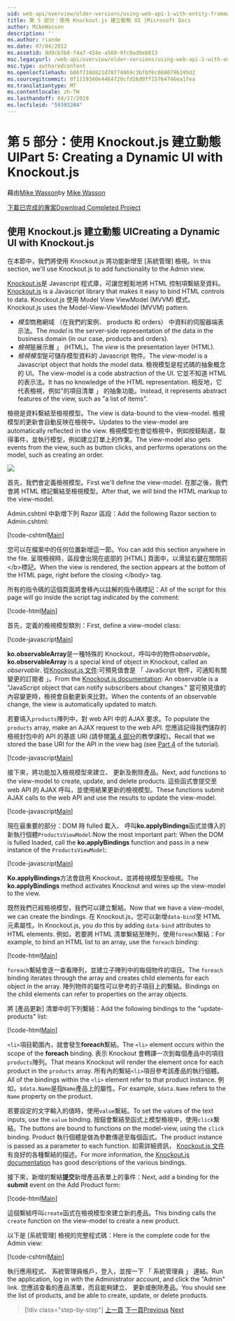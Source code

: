 ```yaml
---
uid: web-api/overview/older-versions/using-web-api-1-with-entity-framework-5/using-web-api-with-entity-framework-part-5
title: 第 5 部分：使用 Knockout.js 建立動態 UI |Microsoft Docs
author: MikeWasson
description: ''
ms.author: riande
ms.date: 07/04/2012
ms.assetid: 9d9cb3b0-f4a7-434e-a508-9fc0ad0eb813
msc.legacyurl: /web-api/overview/older-versions/using-web-api-1-with-entity-framework-5/using-web-api-with-entity-framework-part-5
msc.type: authoredcontent
ms.openlocfilehash: b06f738d821d78f74069c3bf0f6c0880796195d2
ms.sourcegitcommit: 0f1119340e4464720cfd16d0ff15764746ea1fea
ms.translationtype: MT
ms.contentlocale: zh-TW
ms.lasthandoff: 04/17/2019
ms.locfileid: "59393284"
---
```

# <a name="part-5-creating-a-dynamic-ui-with-knockoutjs"></a><span data-ttu-id="28ec7-102">第 5 部分：使用 Knockout.js 建立動態 UI</span><span class="sxs-lookup"><span data-stu-id="28ec7-102">Part 5: Creating a Dynamic UI with Knockout.js</span></span>

<span data-ttu-id="28ec7-103">藉由[Mike Wasson](https://github.com/MikeWasson)</span><span class="sxs-lookup"><span data-stu-id="28ec7-103">by [Mike Wasson](https://github.com/MikeWasson)</span></span>

[<span data-ttu-id="28ec7-104">下載已完成的專案</span><span class="sxs-lookup"><span data-stu-id="28ec7-104">Download Completed Project</span></span>](http://code.msdn.microsoft.com/ASP-NET-Web-API-with-afa30545)

## <a name="creating-a-dynamic-ui-with-knockoutjs"></a><span data-ttu-id="28ec7-105">使用 Knockout.js 建立動態 UI</span><span class="sxs-lookup"><span data-stu-id="28ec7-105">Creating a Dynamic UI with Knockout.js</span></span>

<span data-ttu-id="28ec7-106">在本節中，我們將使用 Knockout.js 將功能新增至 [系統管理] 檢視。</span><span class="sxs-lookup"><span data-stu-id="28ec7-106">In this section, we'll use Knockout.js to add functionality to the Admin view.</span></span>

<span data-ttu-id="28ec7-107">[Knockout.js](http://knockoutjs.com/)是 Javascript 程式庫，可讓您輕鬆地將 HTML 控制項繫結至資料。</span><span class="sxs-lookup"><span data-stu-id="28ec7-107">[Knockout.js](http://knockoutjs.com/) is a Javascript library that makes it easy to bind HTML controls to data.</span></span> <span data-ttu-id="28ec7-108">Knockout.js 使用 Model View ViewModel (MVVM) 模式。</span><span class="sxs-lookup"><span data-stu-id="28ec7-108">Knockout.js uses the Model-View-ViewModel (MVVM) pattern.</span></span>

- <span data-ttu-id="28ec7-109">*模型*商務網域 （在我們的案例、 products 和 orders） 中資料的伺服器端表示法。</span><span class="sxs-lookup"><span data-stu-id="28ec7-109">The *model* is the server-side representation of the data in the business domain (in our case, products and orders).</span></span>
- <span data-ttu-id="28ec7-110">*檢視*是展示層 」 (HTML)。</span><span class="sxs-lookup"><span data-stu-id="28ec7-110">The *view* is the presentation layer (HTML).</span></span>
- <span data-ttu-id="28ec7-111">*檢視模型*是可儲存模型資料的 Javascript 物件。</span><span class="sxs-lookup"><span data-stu-id="28ec7-111">The *view-model* is a Javascript object that holds the model data.</span></span> <span data-ttu-id="28ec7-112">檢視模型是程式碼的抽象概念的 UI。</span><span class="sxs-lookup"><span data-stu-id="28ec7-112">The view-model is a code abstraction of the UI.</span></span> <span data-ttu-id="28ec7-113">它並不知道 HTML 的表示法。</span><span class="sxs-lookup"><span data-stu-id="28ec7-113">It has no knowledge of the HTML representation.</span></span> <span data-ttu-id="28ec7-114">相反地，它代表檢視，例如"的項目清單 」 的抽象功能。</span><span class="sxs-lookup"><span data-stu-id="28ec7-114">Instead, it represents abstract features of the view, such as "a list of items".</span></span>

<span data-ttu-id="28ec7-115">檢視是資料繫結至檢視模型。</span><span class="sxs-lookup"><span data-stu-id="28ec7-115">The view is data-bound to the view-model.</span></span> <span data-ttu-id="28ec7-116">檢視模型的更新會自動反映在檢視中。</span><span class="sxs-lookup"><span data-stu-id="28ec7-116">Updates to the view-model are automatically reflected in the view.</span></span> <span data-ttu-id="28ec7-117">檢視模型也會從檢視中，例如按鈕點選，取得事件，並執行模型，例如建立訂單上的作業。</span><span class="sxs-lookup"><span data-stu-id="28ec7-117">The view-model also gets events from the view, such as button clicks, and performs operations on the model, such as creating an order.</span></span>

![](using-web-api-with-entity-framework-part-5/_static/image1.png)

<span data-ttu-id="28ec7-118">首先，我們會定義檢視模型。</span><span class="sxs-lookup"><span data-stu-id="28ec7-118">First we'll define the view-model.</span></span> <span data-ttu-id="28ec7-119">在那之後，我們會將 HTML 標記繫結至檢視模型。</span><span class="sxs-lookup"><span data-stu-id="28ec7-119">After that, we will bind the HTML markup to the view-model.</span></span>

<span data-ttu-id="28ec7-120">Admin.cshtml 中新增下列 Razor 區段：</span><span class="sxs-lookup"><span data-stu-id="28ec7-120">Add the following Razor section to Admin.cshtml:</span></span>

[!code-cshtml[Main](using-web-api-with-entity-framework-part-5/samples/sample1.cshtml)]

<span data-ttu-id="28ec7-121">您可以在檔案中的任何位置新增這一節。</span><span class="sxs-lookup"><span data-stu-id="28ec7-121">You can add this section anywhere in the file.</span></span> <span data-ttu-id="28ec7-122">呈現檢視時，區段會出現在底部的 [HTML] 頁面中，以滑鼠右鍵在關閉前&lt;/b&gt;標記。</span><span class="sxs-lookup"><span data-stu-id="28ec7-122">When the view is rendered, the section appears at the bottom of the HTML page, right before the closing &lt;/body&gt; tag.</span></span>

<span data-ttu-id="28ec7-123">所有的指令碼的這個頁面將會移內以註解的指令碼標記：</span><span class="sxs-lookup"><span data-stu-id="28ec7-123">All of the script for this page will go inside the script tag indicated by the comment:</span></span>

[!code-html[Main](using-web-api-with-entity-framework-part-5/samples/sample2.html)]

<span data-ttu-id="28ec7-124">首先，定義的檢視模型類別：</span><span class="sxs-lookup"><span data-stu-id="28ec7-124">First, define a view-model class:</span></span>

[!code-javascript[Main](using-web-api-with-entity-framework-part-5/samples/sample3.js)]

<span data-ttu-id="28ec7-125">**ko.observableArray**是一種特殊的 Knockout，呼叫中的物件*observable*。</span><span class="sxs-lookup"><span data-stu-id="28ec7-125">**ko.observableArray** is a special kind of object in Knockout, called an *observable*.</span></span> <span data-ttu-id="28ec7-126">從[Knockout.js 文件](http://knockoutjs.com/documentation/observables.html):可預見值會是 「 JavaScript 物件，可通知有關變更的訂閱者 」。</span><span class="sxs-lookup"><span data-stu-id="28ec7-126">From the [Knockout.js documentation](http://knockoutjs.com/documentation/observables.html): An observable is a "JavaScript object that can notify subscribers about changes."</span></span> <span data-ttu-id="28ec7-127">當可預見值的內容變更時，檢視會自動更新來比對。</span><span class="sxs-lookup"><span data-stu-id="28ec7-127">When the contents of an observable change, the view is automatically updated to match.</span></span>

<span data-ttu-id="28ec7-128">若要填入`products`陣列中，對 web API 中的 AJAX 要求。</span><span class="sxs-lookup"><span data-stu-id="28ec7-128">To populate the `products` array, make an AJAX request to the web API.</span></span> <span data-ttu-id="28ec7-129">您應該記得我們儲存的檢視封包中的 API 的基底 URI (請參閱[第 4 部分](using-web-api-with-entity-framework-part-4.md)的教學課程)。</span><span class="sxs-lookup"><span data-stu-id="28ec7-129">Recall that we stored the base URI for the API in the view bag (see [Part 4](using-web-api-with-entity-framework-part-4.md) of the tutorial).</span></span>

[!code-javascript[Main](using-web-api-with-entity-framework-part-5/samples/sample4.js?highlight=5)]

<span data-ttu-id="28ec7-130">接下來，將功能加入檢視模型來建立、 更新及刪除產品。</span><span class="sxs-lookup"><span data-stu-id="28ec7-130">Next, add functions to the view-model to create, update, and delete products.</span></span> <span data-ttu-id="28ec7-131">這些函式會提交至 web API 的 AJAX 呼叫，並使用結果更新的檢視模型。</span><span class="sxs-lookup"><span data-stu-id="28ec7-131">These functions submit AJAX calls to the web API and use the results to update the view-model.</span></span>

[!code-javascript[Main](using-web-api-with-entity-framework-part-5/samples/sample5.js?highlight=7)]

<span data-ttu-id="28ec7-132">現在最重要的部分：DOM 時 fulled 載入、 呼叫**ko.applyBindings**函式並傳入的新執行個體`ProductsViewModel`:</span><span class="sxs-lookup"><span data-stu-id="28ec7-132">Now the most important part: When the DOM is fulled loaded, call the **ko.applyBindings** function and pass in a new instance of the `ProductsViewModel`:</span></span>

[!code-javascript[Main](using-web-api-with-entity-framework-part-5/samples/sample6.js)]

<span data-ttu-id="28ec7-133">**Ko.applyBindings**方法會啟用 Knockout，並將檢視模型至檢視。</span><span class="sxs-lookup"><span data-stu-id="28ec7-133">The **ko.applyBindings** method activates Knockout and wires up the view-model to the view.</span></span>

<span data-ttu-id="28ec7-134">既然我們已經檢視模型，我們可以建立繫結。</span><span class="sxs-lookup"><span data-stu-id="28ec7-134">Now that we have a view-model, we can create the bindings.</span></span> <span data-ttu-id="28ec7-135">在 Knockout.js，您可以新增`data-bind`至 HTML 元素屬性。</span><span class="sxs-lookup"><span data-stu-id="28ec7-135">In Knockout.js, you do this by adding `data-bind` attributes to HTML elements.</span></span> <span data-ttu-id="28ec7-136">例如，若要將 HTML 清單繫結至陣列，使用`foreach`繫結：</span><span class="sxs-lookup"><span data-stu-id="28ec7-136">For example, to bind an HTML list to an array, use the `foreach` binding:</span></span>

[!code-html[Main](using-web-api-with-entity-framework-part-5/samples/sample7.html?highlight=1)]

<span data-ttu-id="28ec7-137">`foreach`繫結會逐一查看陣列，並建立子陣列中的每個物件的項目。</span><span class="sxs-lookup"><span data-stu-id="28ec7-137">The `foreach` binding iterates through the array and creates child elements for each object in the array.</span></span> <span data-ttu-id="28ec7-138">陣列物件的屬性可以參考的子項目上的繫結。</span><span class="sxs-lookup"><span data-stu-id="28ec7-138">Bindings on the child elements can refer to properties on the array objects.</span></span>

<span data-ttu-id="28ec7-139">將 [產品更新] 清單中的下列繫結：</span><span class="sxs-lookup"><span data-stu-id="28ec7-139">Add the following bindings to the "update-products" list:</span></span>

[!code-html[Main](using-web-api-with-entity-framework-part-5/samples/sample8.html)]

<span data-ttu-id="28ec7-140">`<li>`項目範圍內，就會發生**foreach**繫結。</span><span class="sxs-lookup"><span data-stu-id="28ec7-140">The `<li>` element occurs within the scope of the **foreach** binding.</span></span> <span data-ttu-id="28ec7-141">表示 Knockout 會轉譯一次到每個產品中的項目`products`陣列。</span><span class="sxs-lookup"><span data-stu-id="28ec7-141">That means Knockout will render the element once for each product in the `products` array.</span></span> <span data-ttu-id="28ec7-142">所有內的繫結`<li>`項目參考該產品的執行個體。</span><span class="sxs-lookup"><span data-stu-id="28ec7-142">All of the bindings within the `<li>` element refer to that product instance.</span></span> <span data-ttu-id="28ec7-143">例如，`$data.Name`是指`Name`產品上的屬性。</span><span class="sxs-lookup"><span data-stu-id="28ec7-143">For example, `$data.Name` refers to the `Name` property on the product.</span></span>

<span data-ttu-id="28ec7-144">若要設定的文字輸入的值時，使用`value`繫結。</span><span class="sxs-lookup"><span data-stu-id="28ec7-144">To set the values of the text inputs, use the `value` binding.</span></span> <span data-ttu-id="28ec7-145">按鈕會繫結至函式上模型檢視中，使用`click`繫結。</span><span class="sxs-lookup"><span data-stu-id="28ec7-145">The buttons are bound to functions on the model-view, using the `click` binding.</span></span> <span data-ttu-id="28ec7-146">Product 執行個體是做為參數傳遞至每個函式。</span><span class="sxs-lookup"><span data-stu-id="28ec7-146">The product instance is passed as a parameter to each function.</span></span> <span data-ttu-id="28ec7-147">如需詳細資訊， [Knockout.js 文件](http://knockoutjs.com/documentation/observables.html)有良好的各種繫結的描述。</span><span class="sxs-lookup"><span data-stu-id="28ec7-147">For more information, the [Knockout.js documentation](http://knockoutjs.com/documentation/observables.html) has good descriptions of the various bindings.</span></span>

<span data-ttu-id="28ec7-148">接下來，新增的繫結**提交**新增產品表單上的事件：</span><span class="sxs-lookup"><span data-stu-id="28ec7-148">Next, add a binding for the **submit** event on the Add Product form:</span></span>

[!code-html[Main](using-web-api-with-entity-framework-part-5/samples/sample9.html)]

<span data-ttu-id="28ec7-149">這個繫結呼叫`create`函式在檢視模型來建立新的產品。</span><span class="sxs-lookup"><span data-stu-id="28ec7-149">This binding calls the `create` function on the view-model to create a new product.</span></span>

<span data-ttu-id="28ec7-150">以下是 [系統管理] 檢視的完整程式碼：</span><span class="sxs-lookup"><span data-stu-id="28ec7-150">Here is the complete code for the Admin view:</span></span>

[!code-cshtml[Main](using-web-api-with-entity-framework-part-5/samples/sample10.cshtml)]

<span data-ttu-id="28ec7-151">執行應用程式、 系統管理員帳戶，登入，並按一下 「 系統管理員 」 連結。</span><span class="sxs-lookup"><span data-stu-id="28ec7-151">Run the application, log in with the Administrator account, and click the "Admin" link.</span></span> <span data-ttu-id="28ec7-152">您應該查看的產品清單，而且能夠建立、 更新或刪除產品。</span><span class="sxs-lookup"><span data-stu-id="28ec7-152">You should see the list of products, and be able to create, update, or delete products.</span></span>

> [!div class="step-by-step"]
> <span data-ttu-id="28ec7-153">[上一頁](using-web-api-with-entity-framework-part-4.md)
> [下一頁](using-web-api-with-entity-framework-part-6.md)</span><span class="sxs-lookup"><span data-stu-id="28ec7-153">[Previous](using-web-api-with-entity-framework-part-4.md)
[Next](using-web-api-with-entity-framework-part-6.md)</span></span>
